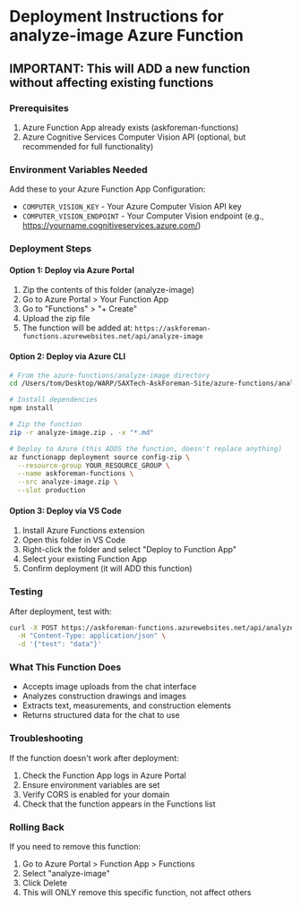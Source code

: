 # Deployment Instructions for analyze-image Azure Function

## IMPORTANT: This will ADD a new function without affecting existing functions

### Prerequisites
1. Azure Function App already exists (askforeman-functions)
2. Azure Cognitive Services Computer Vision API (optional, but recommended for full functionality)

### Environment Variables Needed
Add these to your Azure Function App Configuration:
- `COMPUTER_VISION_KEY` - Your Azure Computer Vision API key
- `COMPUTER_VISION_ENDPOINT` - Your Computer Vision endpoint (e.g., https://yourname.cognitiveservices.azure.com/)

### Deployment Steps

#### Option 1: Deploy via Azure Portal
1. Zip the contents of this folder (analyze-image)
2. Go to Azure Portal > Your Function App
3. Go to "Functions" > "+ Create"
4. Upload the zip file
5. The function will be added at: `https://askforeman-functions.azurewebsites.net/api/analyze-image`

#### Option 2: Deploy via Azure CLI
```bash
# From the azure-functions/analyze-image directory
cd /Users/tom/Desktop/WARP/SAXTech-AskForeman-Site/azure-functions/analyze-image

# Install dependencies
npm install

# Zip the function
zip -r analyze-image.zip . -x "*.md"

# Deploy to Azure (this ADDS the function, doesn't replace anything)
az functionapp deployment source config-zip \
  --resource-group YOUR_RESOURCE_GROUP \
  --name askforeman-functions \
  --src analyze-image.zip \
  --slot production
```

#### Option 3: Deploy via VS Code
1. Install Azure Functions extension
2. Open this folder in VS Code
3. Right-click the folder and select "Deploy to Function App"
4. Select your existing Function App
5. Confirm deployment (it will ADD this function)

### Testing
After deployment, test with:
```bash
curl -X POST https://askforeman-functions.azurewebsites.net/api/analyze-image \
  -H "Content-Type: application/json" \
  -d '{"test": "data"}'
```

### What This Function Does
- Accepts image uploads from the chat interface
- Analyzes construction drawings and images
- Extracts text, measurements, and construction elements
- Returns structured data for the chat to use

### Troubleshooting
If the function doesn't work after deployment:
1. Check the Function App logs in Azure Portal
2. Ensure environment variables are set
3. Verify CORS is enabled for your domain
4. Check that the function appears in the Functions list

### Rolling Back
If you need to remove this function:
1. Go to Azure Portal > Function App > Functions
2. Select "analyze-image"
3. Click Delete
4. This will ONLY remove this specific function, not affect others
